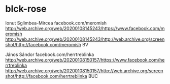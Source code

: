 # blck-rose

Ionut Sglimbea-Mircea
facebook.com/meromish
http://web.archive.org/web/20200108145243/https://www.facebook.com/meromish
http://web.archive.org/web/20200108145243/http://web.archive.org/screenshot/http://facebook.com/meromish
BV

János Sándor
facebook.com/herrtreblinka
http://web.archive.org/web/20200108150157/https://www.facebook.com/herrtreblinka
http://web.archive.org/web/20200108150157/http://web.archive.org/screenshot/http://facebook.com/herrtreblinka
BUC
